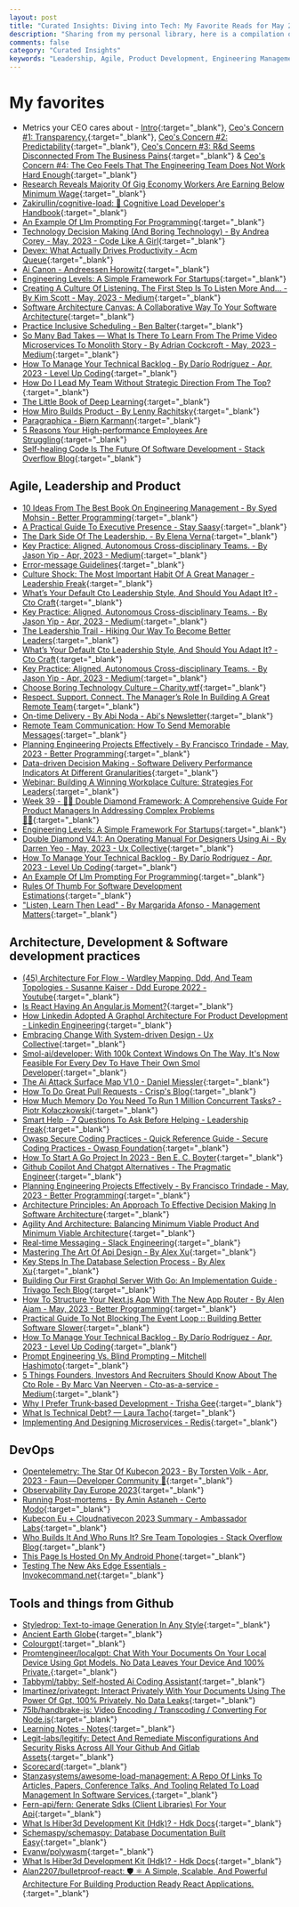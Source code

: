 ```yaml
---
layout: post
title: "Curated Insights: Diving into Tech: My Favorite Reads for May 2023"
description: "Sharing from my personal library, here is a compilation of invaluable resources that have captured my interest in May 2023. Explore key CEO concerns, delve into the realities of the gig economy, and envision the future of AI. Discover effective strategies for managing your technical backlog, learn about Agile, product development, and DevOps, and get familiar with some of the most innovative tools on Github today."
comments: false
category: "Curated Insights"
keywords: "Leadership, Agile, Product Development, Engineering Management, Software Architecture, CEO Metrics, Gig Economy, AI, Technical Backlog, Developer Productivity, Inclusive Scheduling, Engineering Levels, Remote Team Management, Database Selection, DevOps, API Design, GraphQL, OpenTelemetry, Microservices, Software Development Tools"
---
```

<!-- markdownlint-disable MD033 MD020 MD025-->
# My favorites<a name="favorites"></a>

- Metrics your CEO cares about - [Intro](https://www.linkedin.com/posts/miri-curiel_startupstruggles-engineeringleadership-engineeringmetrics-activity-7054466615173611520-w8YN/){:target="_blank"}, [Ceo's Concern #1: Transparency.](https://www.linkedin.com/posts/miri-curiel_startupstruggles-engineeringleadership-engineeringmetrics-activity-7057337610834198529-TD42/){:target="_blank"}, [Ceo's Concern #2: Predictability](https://www.linkedin.com/posts/miri-curiel_ceos-concern-2-predictability-continuing-activity-7060976570638680064-XvYl/){:target="_blank"}, [Ceo's Concern #3: R&d Seems Disconnected From The Business Pains](https://www.linkedin.com/posts/miri-curiel_startupstruggles-engineeringleadership-engineeringmetrics-activity-7069306673554759680-a2iQ/){:target="_blank"} & [Ceo's Concern #4: The Ceo Feels That The Engineering Team Does Not Work Hard Enough](https://www.linkedin.com/posts/miri-curiel_ceos-concern-4-the-ceo-feels-that-the-activity-7071848212046749696-zqPC/){:target="_blank"}
- [Research Reveals Majority Of Gig Economy Workers Are Earning Below Minimum Wage](https://www.bristol.ac.uk/news/2023/may/gig-economy-worker-research.html?utm_medium){:target="_blank"}
- [Zakirullin/cognitive-load: 🧠 Cognitive Load Developer's Handbook](https://github.com/zakirullin/cognitive-load?utm_medium){:target="_blank"}
- [An Example Of Llm Prompting For Programming](https://martinfowler.com/articles/2023-chatgpt-xu-hao.html){:target="_blank"}
- [Technology Decision Making (And Boring Technology) - By Andrea Corey - May, 2023 - Code Like A Girl](https://code.likeagirl.io/technology-decision-making-and-boring-technology-e6cbe612450f){:target="_blank"}
- [Devex: What Actually Drives Productivity - Acm Queue](https://queue.acm.org/detail.cfm?id=3595878&utm_medium){:target="_blank"}
- [Ai Canon - Andreessen Horowitz](https://a16z.com/2023/05/25/ai-canon/){:target="_blank"}
- [Engineering Levels: A Simple Framework For Startups](https://newsletter.engineering.land/p/engineering-levels-a-simple-framework?utm_medium){:target="_blank"}
- [Creating A Culture Of Listening. The First Step Is To Listen More And… - By Kim Scott - May, 2023 - Medium](https://kimmalonescott.medium.com/creating-a-culture-of-listening-e24e4e3030e9){:target="_blank"}
- [Software Architecture Canvas: A Collaborative Way To Your Software Architecture](https://www.workingsoftware.dev/software-architecture-canvas/){:target="_blank"}
- [Practice Inclusive Scheduling - Ben Balter](https://ben.balter.com/2023/05/19/practice-inclusive-scheduling/){:target="_blank"}
- [So Many Bad Takes — What Is There To Learn From The Prime Video Microservices To Monolith Story - By Adrian Cockcroft - May, 2023 - Medium](https://adrianco.medium.com/so-many-bad-takes-what-is-there-to-learn-from-the-prime-video-microservices-to-monolith-story-4bd0970423d4){:target="_blank"}
- [How To Manage Your Technical Backlog - By Darío Rodríguez - Apr, 2023 - Level Up Coding](https://levelup.gitconnected.com/how-to-manage-your-technical-backlog-868415f8eea9){:target="_blank"}
- [How Do I Lead My Team Without Strategic Direction From The Top?](https://hbr.org/podcast/2023/04/how-do-i-lead-my-team-without-strategic-direction-from-the-top){:target="_blank"}
- [The Little Book of Deep Learning](https://fleuret.org/public/lbdl.pdf){:target="_blank"}
- [How Miro Builds Product - By Lenny Rachitsky](https://www.lennysnewsletter.com/p/how-miro-builds-product?t=1){:target="_blank"}
- [Paragraphica - Bjørn Karmann](https://bjoernkarmann.dk/project/paragraphica?utm_medium){:target="_blank"}
- [5 Reasons Your High-performance Employees Are Struggling](https://www.radicalcandor.com/steep-growth-trajectory-performance/){:target="_blank"}
- [Self-healing Code Is The Future Of Software Development - Stack Overflow Blog](https://stackoverflow.blog/2023/06/07/self-healing-code-is-the-future-of-software-development/){:target="_blank"}

## Agile, Leadership and Product<a name="agile"></a>

- [10 Ideas From The Best Book On Engineering Management - By Syed Mohsin - Better Programming](https://betterprogramming.pub/10-ideas-from-the-best-book-on-engineering-management-c3caa706f77c){:target="_blank"}
- [A Practical Guide To Executive Presence - Stay Saasy](https://blog.staysaasy.com/p/a-practical-guide-to-executive-presence){:target="_blank"}
- [The Dark Side Of The Leadership. - By Elena Verna](https://elenaverna.substack.com/p/the-dark-side-of-the-leadership){:target="_blank"}
- [Key Practice: Aligned, Autonomous Cross-disciplinary Teams. - By Jason Yip - Apr, 2023 - Medium](https://jchyip.medium.com/key-practice-aligned-autonomous-cross-disciplinary-teams-d73c1cddc352){:target="_blank"}
- [Error-message Guidelines](https://www.nngroup.com/articles/error-message-guidelines/){:target="_blank"}
- [Culture Shock: The Most Important Habit Of A Great Manager - Leadership Freak](https://leadershipfreak.blog/2023/05/30/culture-shock-the-most-important-habit-of-a-great-manager/){:target="_blank"}
- [What’s Your Default Cto Leadership Style, And Should You Adapt It? - Cto Craft](https://ctocraft.com/blog/whats-your-default-cto-leadership-style-and-should-you-adapt-it/){:target="_blank"}
- [Key Practice: Aligned, Autonomous Cross-disciplinary Teams. - By Jason Yip - Apr, 2023 - Medium](https://jchyip.medium.com/key-practice-aligned-autonomous-cross-disciplinary-teams-d73c1cddc352){:target="_blank"}
- [The Leadership Trail - Hiking Our Way To Become Better Leaders](https://carlosvilhena.com/the-leadership-trail-hiking-our-way-to-become-better-leaders/){:target="_blank"}
- [What’s Your Default Cto Leadership Style, And Should You Adapt It? - Cto Craft](https://ctocraft.com/blog/whats-your-default-cto-leadership-style-and-should-you-adapt-it/){:target="_blank"}
- [Key Practice: Aligned, Autonomous Cross-disciplinary Teams. - By Jason Yip - Apr, 2023 - Medium](https://jchyip.medium.com/key-practice-aligned-autonomous-cross-disciplinary-teams-d73c1cddc352){:target="_blank"}
- [Choose Boring Technology Culture – Charity.wtf](https://charity.wtf/2023/05/01/choose-boring-technology-culture/){:target="_blank"}
- [Respect. Support. Connect. The Manager’s Role In Building A Great Remote Team](https://www.infoq.com/articles/manager-building-remote-teams/){:target="_blank"}
- [On-time Delivery - By Abi Noda - Abi's Newsletter](https://newsletter.abinoda.com/p/on-time-delivery){:target="_blank"}
- [Remote Team Communication: How To Send Memorable Messages](https://letsgrowleaders.com/2023/05/29/remote-team-communication/){:target="_blank"}
- [Planning Engineering Projects Effectively - By Francisco Trindade - May, 2023 - Better Programming](https://betterprogramming.pub/planning-engineering-projects-effectively-eac5855d2e76){:target="_blank"}
- [Data-driven Decision Making - Software Delivery Performance Indicators At Different Granularities](https://www.infoq.com/articles/software-delivery-performance-indicators/){:target="_blank"}
- [Webinar: Building A Winning Workplace Culture: Strategies For Leaders](https://sloanreview.mit.edu/video/building-a-winning-workplace-culture-strategies-for-leaders/){:target="_blank"}
- [Week 39 - 🔷🔶 Double Diamond Framework: A Comprehensive Guide For Product Managers In Addressing Complex Problems 🔶🔷](https://sidsaladi.substack.com/p/week-39-double-diamond-framework){:target="_blank"}
- [Engineering Levels: A Simple Framework For Startups](https://newsletter.engineering.land/p/engineering-levels-a-simple-framework?utm_medium){:target="_blank"}
- [Double Diamond V4.1: An Operating Manual For Designers Using Ai - By Darren Yeo - May, 2023 - Ux Collective](https://uxdesign.cc/double-diamond-version-4-1-an-operating-manual-for-design-innovators-using-ai-c09cfa84b6be){:target="_blank"}
- [How To Manage Your Technical Backlog - By Darío Rodríguez - Apr, 2023 - Level Up Coding](https://levelup.gitconnected.com/how-to-manage-your-technical-backlog-868415f8eea9){:target="_blank"}
- [An Example Of Llm Prompting For Programming](https://martinfowler.com/articles/2023-chatgpt-xu-hao.html){:target="_blank"}
- [Rules Of Thumb For Software Development Estimations](https://vadimkravcenko.com/shorts/project-estimates/?utm_medium){:target="_blank"}
- ["Listen, Learn Then Lead" - By Margarida Afonso - Management Matters](https://medium.com/management-matters/listen-learn-then-lead-e1dbf67f4e4f){:target="_blank"}

## Architecture, Development & Software development practices <a name="development"></a>

- [(45) Architecture For Flow - Wardley Mapping, Ddd, And Team Topologies - Susanne Kaiser - Ddd Europe 2022 - Youtube](https://www.youtube.com/watch?v=Lfzph_5wb9c){:target="_blank"}
- [Is React Having An Angular.js Moment?](https://marmelab.com/blog/2023/06/05/react-angularjs-moment.html){:target="_blank"}
- [How Linkedin Adopted A Graphql Architecture For Product Development - Linkedin Engineering](https://engineering.linkedin.com/blog/2023/how-linkedin-adopted-a-graphql-architecture-for-product-developm?utm_medium){:target="_blank"}
- [Embracing Change With System-driven Design - Ux Collective](https://uxdesign.cc/embracing-change-with-system-driven-design-55668dc6c88e){:target="_blank"}
- [Smol-ai/developer: With 100k Context Windows On The Way, It's Now Feasible For Every Dev To Have Their Own Smol Developer](https://github.com/smol-ai/developer/){:target="_blank"}
- [The Ai Attack Surface Map V1.0 - Daniel Miessler](https://danielmiessler.com/blog/the-ai-attack-surface-map-v1-0/){:target="_blank"}
- [How To Do Great Pull Requests - Crisp's Blog](https://blog.crisp.se/2023/05/14/maxwenzin/how-to-do-great-pull-requests){:target="_blank"}
- [How Much Memory Do You Need To Run 1 Million Concurrent Tasks? - Piotr Kołaczkowski](https://pkolaczk.github.io/memory-consumption-of-async/?utm_medium){:target="_blank"}
- [Smart Help - 7 Questions To Ask Before Helping - Leadership Freak](https://leadershipfreak.blog/2023/05/23/smart-help-7-questions-to-ask-before-helping/){:target="_blank"}
- [Owasp Secure Coding Practices - Quick Reference Guide - Secure Coding Practices - Owasp Foundation](https://owasp.org/www-project-secure-coding-practices-quick-reference-guide/stable-en/){:target="_blank"}
- [How To Start A Go Project In 2023 - Ben E. C. Boyter](https://boyter.org/posts/how-to-start-go-project-2023/){:target="_blank"}
- [Github Copilot And Chatgpt Alternatives - The Pragmatic Engineer](https://blog.pragmaticengineer.com/github-copilot-alternatives/){:target="_blank"}
- [Planning Engineering Projects Effectively - By Francisco Trindade - May, 2023 - Better Programming](https://betterprogramming.pub/planning-engineering-projects-effectively-eac5855d2e76){:target="_blank"}
- [Architecture Principles: An Approach To Effective Decision Making In Software Architecture](https://www.workingsoftware.dev/architecture-principles/){:target="_blank"}
- [Agility And Architecture: Balancing Minimum Viable Product And Minimum Viable Architecture](https://www.infoq.com/articles/agility-architecture/){:target="_blank"}
- [Real-time Messaging - Slack Engineering](https://slack.engineering/real-time-messaging/){:target="_blank"}
- [Mastering The Art Of Api Design - By Alex Xu](https://blog.bytebytego.com/p/api-design?publication_id=817132&post_id=120337856&isFreemail=true){:target="_blank"}
- [Key Steps In The Database Selection Process - By Alex Xu](https://blog.bytebytego.com/p/key-steps-in-the-database-selection?publication_id=817132&post_id=118719085&isFreemail=true){:target="_blank"}
- [Building Our First Graphql Server With Go: An Implementation Guide · Trivago Tech Blog](https://tech.trivago.com/post/2023-05-17-building-our-first-graphql-server-with-go-an-implementation-guide){:target="_blank"}
- [How To Structure Your Next.js App With The New App Router - By Alen Ajam - May, 2023 - Better Programming](https://betterprogramming.pub/how-to-structure-your-next-js-app-with-the-new-app-router-61bf2bf5a20d){:target="_blank"}
- [Practical Guide To Not Blocking The Event Loop :: Building Better Software Slower](https://www.bbss.dev/posts/eventloop/){:target="_blank"}
- [How To Manage Your Technical Backlog - By Darío Rodríguez - Apr, 2023 - Level Up Coding](https://levelup.gitconnected.com/how-to-manage-your-technical-backlog-868415f8eea9){:target="_blank"}
- [Prompt Engineering Vs. Blind Prompting – Mitchell Hashimoto](https://mitchellh.com/writing/prompt-engineering-vs-blind-prompting){:target="_blank"}
- [5 Things Founders, Investors And Recruiters Should Know About The Cto Role - By Marc Van Neerven - Cto-as-a-service - Medium](https://medium.com/cto-as-a-service/5-things-founders-investors-and-recruiters-should-know-about-the-cto-role-a65d7bb66264){:target="_blank"}
- [Why I Prefer Trunk-based Development - Trisha Gee](https://trishagee.com/2023/05/29/why-i-prefer-trunk-based-development/){:target="_blank"}
- [What Is Technical Debt? — Laura Tacho](https://lauratacho.com/blog/what-is-technical-debt?utm_medium){:target="_blank"}
- [Implementing And Designing Microservices - Redis](https://redis.com/blog/implementing-designing-microservices/){:target="_blank"}

## DevOps<a name="devops"></a>

- [Opentelemetry: The Star Of Kubecon 2023 - By Torsten Volk - Apr, 2023 - Faun — Developer Community 🐾](https://faun.pub/opentelemetry-the-star-of-kubecon-2023-c1e2b504850d){:target="_blank"}
- [Observability Day Europe 2023](https://www.youtube.com/playlist?list=PLj6h78yzYM2ORxwcjTn4RLAOQOYjvQ2A3){:target="_blank"}
- [Running Post-mortems - By Amin Astaneh - Certo Modo](https://certomodo.substack.com/p/running-post-mortems){:target="_blank"}
- [Kubecon Eu + Cloudnativecon 2023 Summary - Ambassador Labs](https://blog.getambassador.io/kubecon-eu-cloudnativecon-2023-summary-devex-debugging-and-doubling-down-on-community-82abee5853b3){:target="_blank"}
- [Who Builds It And Who Runs It? Sre Team Topologies - Stack Overflow Blog](https://stackoverflow.blog/2023/03/20/who-builds-it-and-who-runs-it-sre-team-topologies/){:target="_blank"}
- [This Page Is Hosted On My Android Phone](https://androidblog.a.pinggy.io/){:target="_blank"}
- [Testing The New Aks Edge Essentials - Invokecommand.net](https://invokecommand.net/posts/aks-ee-test){:target="_blank"}

## Tools and things from Github <a name="tools"></a>

- [Styledrop: Text-to-image Generation In Any Style](https://styledrop.github.io/){:target="_blank"}
- [Ancient Earth Globe](https://dinosaurpictures.org/ancient-earth/?utm_medium#66){:target="_blank"}
- [Colourgpt](https://www.colourgpt.app/){:target="_blank"}
- [Promtengineer/localgpt: Chat With Your Documents On Your Local Device Using Gpt Models. No Data Leaves Your Device And 100% Private.](https://github.com/PromtEngineer/localGPT){:target="_blank"}
- [Tabbyml/tabby: Self-hosted Ai Coding Assistant](https://github.com/TabbyML/tabby){:target="_blank"}
- [Imartinez/privategpt: Interact Privately With Your Documents Using The Power Of Gpt, 100% Privately, No Data Leaks](https://github.com/imartinez/privateGPT){:target="_blank"}
- [75lb/handbrake-js: Video Encoding / Transcoding / Converting For Node.js](https://github.com/75lb/handbrake-js){:target="_blank"}
- [Learning Notes - Notes](https://keyvanakbary.github.io/learning-notes/){:target="_blank"}
- [Legit-labs/legitify: Detect And Remediate Misconfigurations And Security Risks Across All Your Github And Gitlab Assets](https://github.com/Legit-Labs/legitify){:target="_blank"}
- [Scorecard](https://github.com/ossf/scorecard){:target="_blank"}
- [Stanzasystems/awesome-load-management: A Repo Of Links To Articles, Papers, Conference Talks, And Tooling Related To Load Management In Software Services.](https://github.com/StanzaSystems/awesome-load-management){:target="_blank"}
- [Fern-api/fern: Generate Sdks (Client Libraries) For Your Api](https://github.com/fern-api/fern){:target="_blank"}
- [What Is Hiber3d Development Kit (Hdk)? - Hdk Docs](https://developer.hiber3d.com/docs){:target="_blank"}
- [Schemaspy/schemaspy: Database Documentation Built Easy](https://github.com/schemaspy/schemaspy){:target="_blank"}
- [Evanw/polywasm](https://github.com/evanw/polywasm){:target="_blank"}
- [What Is Hiber3d Development Kit (Hdk)? - Hdk Docs](https://developer.hiber3d.com/docs){:target="_blank"}
- [Alan2207/bulletproof-react: 🛡️ ⚛️ A Simple, Scalable, And Powerful Architecture For Building Production Ready React Applications.](https://github.com/alan2207/bulletproof-react){:target="_blank"}
